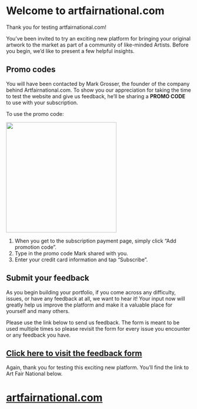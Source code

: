 # Welcome to artfairnational.com

Thank you for testing artfairnational.com!

You’ve been invited to try an exciting new platform for bringing your original artwork to the market as part of a community of like-minded Artists. Before you begin, we’d like to present a few helpful insights.

## Promo codes

You will have been contacted by Mark Grosser, the founder of the company behind Artfairnational.com. To show you our appreciation for taking the time to test the website and give us feedback, he’ll be sharing a **PROMO CODE** to use with your subscription.

To use the promo code:

<img src="https://i.imgur.com/ARl3isV.png" width=300>

1. When you get to the subscription payment page, simply click “Add promotion code”.
2. Type in the promo code Mark shared with you.
3. Enter your credit card information and tap “Subscribe”.

## Submit your feedback

As you begin building your portfolio, if you come across any difficulty, issues, or have any feedback at all, we want to hear it! Your input now will greatly help us improve the platform and make it a valuable place for yourself and many others.

Please use the link below to send us feedback. The form is meant to be used multiple times so please revisit the form for every issue you encounter or any feedback you have.

## [Click here to visit the feedback form](https://forms.gle/PhF19TRMsKTzC7V68)

Again, thank you for testing this exciting new platform. You’ll find the link to Art Fair National below.

<h1><a href="https://artfairnational.com" target="_blank">artfairnational.com</a></h1>
